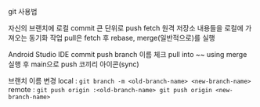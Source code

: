git 사용법

자신의 브랜치에 로컬 commit 큰 단위로 push fetch 원격 저장소 내용들을 로컬에 가져오는 동기화 작업 pull은 fetch 후 rebase, merge(일반적으로)를 실행


Android Studio IDE
	commit
	push 
	branch 이름 체크 
	pull into ~~ using merge 실행 후 
	main으로 push 
	코끼리 아이콘(sync)


브랜치 이름 변경
	local : `git branch -m <old-branch-name> <new-branch-name>`
	remote : `git push origin :<old-branch-name> git push origin <new-branch-name>`